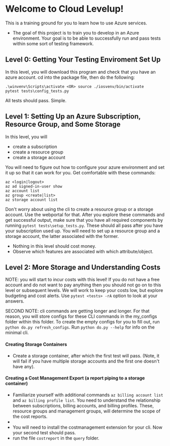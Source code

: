 # Welcome to Cloud Levelup!
This is a training ground for you to learn how to use Azure services.
- The goal of this project is to train you to develop in an Azure environment. Your goal is to be able to successfully run and pass tests within some sort of testing framework.

## Level 0: Getting Your Testing Enviroment Set Up
In this level, you will download this program and check that you have an azure account. cd into the package file, then do the following: 

```
.\winvenv\Scripts\activate <OR> source ./iosvenv/bin/activate
pytest tests\config_tests.py
```

All tests should pass. Simple.

## Level 1: Setting Up an Azure Subscription, Resource Group, and Some Storage
In this level, you will
- create a subscription
- create a resource group
- create a storage account

You will need to figure out how to configure your azure environment and set it up so that it can work for you. Get comfortable with these commands:
```
az <login|logout>
az ad signed-in-user show
az account list
az group <create|list>
az storage account list
```
Don't worry about using the cli to create a resource group or a storage account. Use the webportal for that. After you explore these commands and get successful output, make sure that you have all required components by running `pytest tests\setup_tests.py`. These should all pass after you have your subscription used up. You will need to set up a resource group and a storage account, the latter associated with the former.
- Nothing in this level should cost money.
- Observe which features are associated with which attribute/object.

## Level 2: More Storage and Understanding Costs
NOTE: you will start to incur costs with this level! If you do not have a free account and do not want to pay anything then you should not go on to this level or subsequent levels. We will work to keep your costs low, but explore budgeting and cost alerts. Use `pytest <tests> -rA` option to look at your answers.

SECOND NOTE: cli commands are getting longer and longer. For that reason, you will store configs for these CLI commands in the my_configs folder within this folder. To create the empty configs for you to fill out, run `python do.py refresh_configs`. Run `python do.py --help` for info on the minimal cli.

#### Creating Storage Containers

- Create a storage container, after which the first test will pass. (Note, it will fail if you have multiple storage accounts and the first one doesn't have any).

#### Creating a Cost Management Export (a report piping to a storage container)
- Familiarize yourself with additional commands `az billing account list` and `az billing profile list`. You need to understand the relationship between subscriptions, billing accounts, and billing profiles. These, resource groups and management groups, will determine the scope of the cost reports.
- 
- You will need to install the costmanagement extension for your cli. Now your second test should pass.
- run the file `costreport` in the `query` folder.